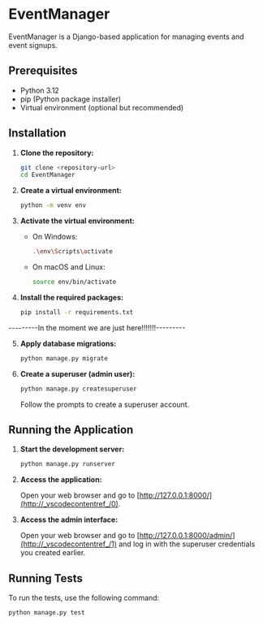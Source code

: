 # EventManager

EventManager is a Django-based application for managing events and event signups.

## Prerequisites

- Python 3.12
- pip (Python package installer)
- Virtual environment (optional but recommended)

## Installation

1. **Clone the repository:**

   ```sh
   git clone <repository-url>
   cd EventManager
   ```

2. **Create a virtual environment:**

   ```sh
   python -m venv env
   ```

3. **Activate the virtual environment:**

   - On Windows:

     ```sh
     .\env\Scripts\activate
     ```

   - On macOS and Linux:

     ```sh
     source env/bin/activate
     ```

4. **Install the required packages:**

   ```sh
   pip install -r requirements.txt
   ```

---------In the moment we are just here!!!!!!!---------

5. **Apply database migrations:**

   ```sh
   python manage.py migrate
   ```

6. **Create a superuser (admin user):**

   ```sh
   python manage.py createsuperuser
   ```

   Follow the prompts to create a superuser account.

## Running the Application

1. **Start the development server:**

   ```sh
   python manage.py runserver
   ```

2. **Access the application:**

   Open your web browser and go to [http://127.0.0.1:8000/](http://_vscodecontentref_/0).

3. **Access the admin interface:**

   Open your web browser and go to [http://127.0.0.1:8000/admin/](http://_vscodecontentref_/1) and log in with the superuser credentials you created earlier.

## Running Tests

To run the tests, use the following command:

```sh
python manage.py test
```
